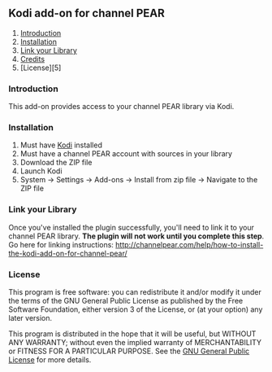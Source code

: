 ## Kodi add-on for channel PEAR ##

1. [Introduction][1]
2. [Installation][2]
3. [Link your Library][3]
5. [Credits][4]
6. [License][5]

### Introduction ###
This add-on provides access to your channel PEAR library via Kodi.

### Installation ###
1. Must have [Kodi][GetKodi] installed
2. Must have a channel PEAR account with sources in your library
3. Download the ZIP file
4. Launch Kodi
5. System → Settings → Add-ons → Install from zip file -> Navigate to the ZIP file

### Link your Library ###
Once you've installed the plugin successfully, you'll need to link it to your channel PEAR library. **The plugin will not work until you complete this step**. Go here for linking instructions: http://channelpear.com/help/how-to-install-the-kodi-add-on-for-channel-pear/

### License ###
This program is free software: you can redistribute it and/or modify it under the terms of the GNU General Public License as published by the Free Software Foundation, either version 3 of the License, or (at your option) any later version.

This program is distributed in the hope that it will be useful, but WITHOUT ANY WARRANTY; without even the implied warranty of MERCHANTABILITY or FITNESS FOR A PARTICULAR PURPOSE. See the [GNU General Public License](http://www.gnu.org/copyleft/gpl.html) for more details.

  [1]: #introduction "Introduction"
  [2]: #installation "Installation"
  [3]: #link-your-library "Link your Library"
  [4]: #license "License"
  [channel PEAR]: https://channelpear.com/
  [GetKodi]: http://kodi.tv/download/
